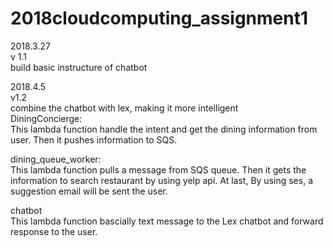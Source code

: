 # 2018cloudcomputing_assignment1  
2018.3.27  
v 1.1  
build basic instructure of chatbot  

2018.4.5  
v1.2  
combine the chatbot with lex, making it more intelligent  
DiningConcierge:  
This lambda function handle the intent and get the dining information from user. Then it pushes information to SQS.  

dining_queue_worker:  
This lambda function pulls a message from SQS queue. Then it gets the information to search restaurant by using yelp api. At last, By using ses, a suggestion email will be sent the user.  

chatbot  
This lambda function bascially text message to the Lex chatbot and forward response to the user.  


